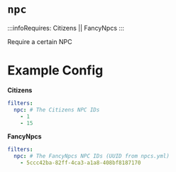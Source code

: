 # `npc`
:::infoRequires:
Citizens || FancyNpcs
:::

Require a certain NPC
# Example Config

**Citizens**
```yaml
filters:
  npc: # The Citizens NPC IDs
    - 1
    - 15
```

**FancyNpcs**
```yaml
filters:
  npc: # The FancyNpcs NPC IDs (UUID from npcs.yml)
    - 5ccc42ba-82ff-4ca3-a1a8-408bf8187170
```